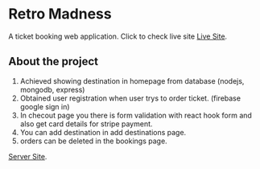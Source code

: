 # Retro Madness

A ticket booking web application. Click to check live site [Live Site](https://fly-away-37546.web.app/).

## About the project

1. Achieved showing destination in homepage from database (nodejs, mongodb, express)
2. Obtained user registration when user trys to order ticket. (firebase google sign in) 
3. In checout page you there is form validation with react hook form and also get card details for stripe payment.
4. You can add destination in add destinations page.
5. orders can be deleted in the bookings page.


[Server Site](https://github.com/Omar-Meharab/fly-away-server).
